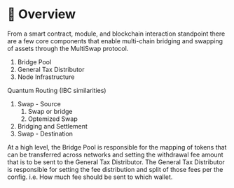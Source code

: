 # 📐 Overview

From a smart contract, module, and blockchain interaction standpoint there are a few core components that enable multi-chain bridging and swapping of assets through the MultiSwap protocol.

1. Bridge Pool
2. General Tax Distributor
3. Node Infrastructure



Quantum Routing (IBC similarities)

1. Swap - Source
   1. Swap or bridge
   2. Optemized Swap
2. Bridging and Settlement
3. Swap - Destination

At a high level, the Bridge Pool is responsible for the mapping of tokens that can be transferred across networks and setting the withdrawal fee amount that is to be sent to the General Tax Distributor. The General Tax Distributor is responsible for setting the fee distribution and split of those fees per the config. i.e. How much fee should be sent to which wallet.
